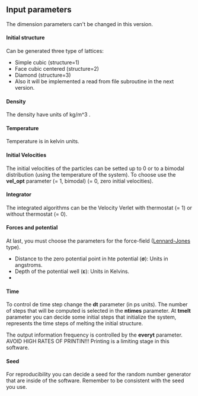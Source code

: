 ## Input parameters <a name = "parameters"></a>

The dimension parameters can't be changed in this version.

#### Initial structure

Can be generated three type of lattices: 
  * Simple cubic (structure=1) 
  * Face cubic centered (structure=2)
  * Diamond (structure=3) 
  * Also it will be implemented a read from file subroutine in the next version.

#### Density
The density have units of kg/m^3 .


#### Temperature
Temperature is in kelvin units.

#### Initial Velocities

The initial velocities of the particles can be setted up to 0 or to a bimodal distribution (using the temperature of the system). To choose use the **vel_opt** parameter (= 1, bimodal) (= 0, zero initial velocities).


#### Integrator
The integrated algorithms can be the Velocity Verlet with thermostat (= 1) or without thermostat (= 0). 

#### Forces and potential

At last, you must choose the parameters for the force-field ([Lennard-Jones](https://es.wikipedia.org/wiki/Potencial_de_Lennard-Jones) type). 

  * Distance to the zero potential point in hte potential (**σ**): Units in angstroms.
  * Depth of the potential well (**ε**): Units in Kelvins.
  * 

#### Time

To control de time step change the **dt** parameter (in ps units). 
The number of steps that will be computed is selected in the **ntimes** parameter. 
At **tmelt** parameter you can decide some initial steps that initialize the system, represents the time steps of melting the initial structure.

The output information frequency is controlled by the **everyt** parameter. AVOID HIGH RATES OF PRINTIN!!! Printing is a limiting stage in this software.

#### Seed

For reproducibility you can decide a seed for the random number generator that are inside of the software. Remember to be consistent with the seed you use.
